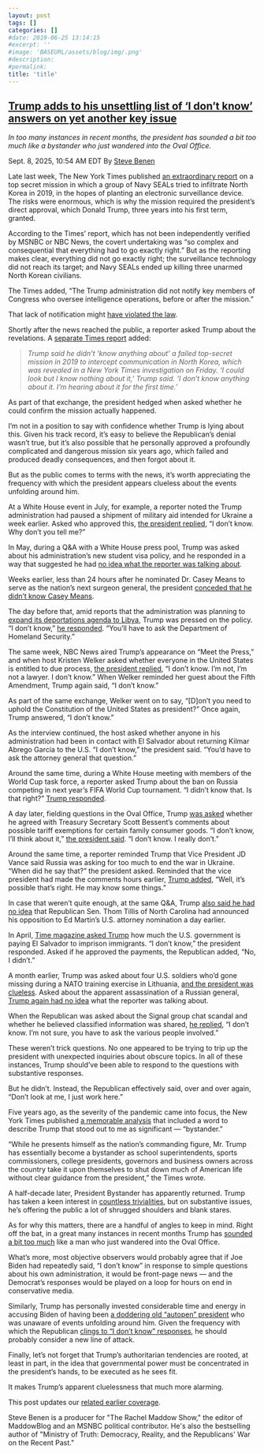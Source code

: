 ```yaml
---
layout: post
tags: []
categories: []
#date: 2019-06-25 13:14:15
#excerpt: ''
#image: 'BASEURL/assets/blog/img/.png'
#description:
#permalink:
title: 'title'
---
```



## [Trump adds to his unsettling list of ‘I don’t know’ answers on yet another key issue](https://www.msnbc.com/rachel-maddow-show/maddowblog/trump-adds-unsettling-list-dont-know-answers-yet-another-key-issue-rcna229802)

*In too many instances in recent months, the president has sounded a bit too much like a bystander who just wandered into the Oval Office.*

Sept. 8, 2025, 10:54 AM EDT
By [Steve Benen](https://www.msnbc.com/author/steve-benen-ncpn433601)

Late last week, The New York Times published [an extraordinary report](https://www.nytimes.com/2025/09/05/us/navy-seal-north-korea-trump-2019.html) on a top secret mission in which a group of Navy SEALs tried to infiltrate North Korea in 2019, in the hopes of planting an electronic surveillance device. The risks were enormous, which is why the mission required the president’s direct approval, which Donald Trump, three years into his first term, granted.

According to the Times’ report, which has not been independently verified by MSNBC or NBC News, the covert undertaking was “so complex and consequential that everything had to go exactly right.” But as the reporting makes clear, everything did not go exactly right; the surveillance technology did not reach its target; and Navy SEALs ended up killing three unarmed North Korean civilians.

The Times added, “The Trump administration did not notify key members of Congress who oversee intelligence operations, before or after the mission.”

That lack of notification might [have violated the law](https://www.nytimes.com/2025/09/05/us/politics/trump-congress-national-security-navy-seals.html).

Shortly after the news reached the public, a reporter asked Trump about the revelations. A [separate Times report](https://www.nytimes.com/live/2025/09/05/us/trump-news/7b2affba-11a6-513c-a967-2c480074c2be?smid=url-share) added:

> *Trump said he didn’t ‘know anything about’ a failed top-secret mission in 2019 to intercept communication in North Korea, which was revealed in a New York Times investigation on Friday. ‘I could look but I know nothing about it,’ Trump said. ‘I don’t know anything about it. I’m hearing about it for the first time.’*

As part of that exchange, the president hedged when asked whether he could confirm the mission actually happened.

I’m not in a position to say with confidence whether Trump is lying about this. Given his track record, it’s easy to believe the Republican’s denial wasn’t true, but it’s also possible that he personally approved a profoundly complicated and dangerous mission six years ago, which failed and produced deadly consequences, and then forgot about it.

But as the public comes to terms with the news, it’s worth appreciating the frequency with which the president appears clueless about the events unfolding around him.

At a White House event in July, for example, a reporter noted the Trump administration had paused a shipment of military aid intended for Ukraine a week earlier. Asked who approved this, [the president replied](https://www.nbcnews.com/politics/trump-administration/live-blog/trump-netanyahu-congress-ukraine-iran-gaza-tariffs-live-updates-rcna217064/rcrd84600?canonicalCard=true), “I don’t know. Why don’t you tell me?”

In May, during a Q&A with a White House press pool, Trump was asked about his administration’s new student visa policy, and he responded in a way that suggested he had [no idea what the reporter was talking about](https://www.msnbc.com/rachel-maddow-show/maddowblog/pressed-new-student-visa-policy-trump-seems-unaware-basic-details-rcna209565).

Weeks earlier, less than 24 hours after he nominated Dr. Casey Means to serve as the nation’s next surgeon general, the president [conceded that he didn’t know Casey Means](https://www.msnbc.com/rachel-maddow-show/maddowblog/casey-means-surgeon-general-nominee-trump-dont-know-her-rcna205845).

The day before that, amid reports that the administration was planning to [expand its deportations agenda to Libya](https://www.msnbc.com/top-stories/latest/trump-libya-deportation-flights-immigrants-rwanda-rcna205456), Trump was pressed on the policy. “I don’t know,” [he responded](https://www.msnbc.com/rachel-maddow-show/maddowblog/-dont-know-problem-trump-leaning-new-favorite-phrase-rcna205546). “You’ll have to ask the Department of Homeland Security.”

The same week, NBC News aired Trump’s appearance on “Meet the Press,” and when host Kristen Welker asked whether everyone in the United States is entitled to due process, [the president replied](https://www.nbcnews.com/politics/trump-administration/read-full-transcript-president-donald-trump-interviewed-meet-press-mod-rcna203514), “I don’t know. I’m not, I’m not a lawyer. I don’t know.” When Welker reminded her guest about the Fifth Amendment, Trump again said, “I don’t know.”

As part of the same exchange, Welker went on to say, “[D]on’t you need to uphold the Constitution of the United States as president?” Once again, Trump answered, “I don’t know.”

As the interview continued, the host asked whether anyone in his administration had been in contact with El Salvador about returning Kilmar Abrego Garcia to the U.S. “I don’t know,” the president said. “You’d have to ask the attorney general that question.”

Around the same time, during a White House meeting with members of the World Cup task force, a reporter asked Trump about the ban on Russia competing in next year’s FIFA World Cup tournament. “I didn’t know that. Is that right?” [Trump responded](https://www.nytimes.com/athletic/6339498/2025/05/07/donald-trump-world-cup-russia/).

A day later, fielding questions in the Oval Office, Trump [was asked](https://www.nbcnews.com/politics/trump-administration/live-blog/trump-administration-biden-russia-tariff-immigration-doge-live-updates-rcna204668/rcrd78720?canonicalCard=true) whether he agreed with Treasury Secretary Scott Bessent’s comments about possible tariff exemptions for certain family consumer goods. “I don’t know, I’ll think about it,” [the president said](https://bsky.app/profile/thebulwark.com/post/3lolym76nlc23). “I don’t know. I really don’t.”

Around the same time, a reporter reminded Trump that Vice President JD Vance said Russia was asking for too much to end the war in Ukraine. “When did he say that?” the president asked. Reminded that the vice president had made the comments hours earlier, [Trump added](https://bsky.app/profile/thebulwark.com/post/3lolxvd5myk23), “Well, it’s possible that’s right. He may know some things.”

In case that weren’t quite enough, at the same Q&A, Trump [also said he had no idea](https://www.washingtonpost.com/politics/2025/05/07/trump-presidency-news/#link-OFVJPFRUZND4DITHJFUY2OSLOY) that Republican Sen. Thom Tillis of North Carolina had announced his opposition to Ed Martin’s U.S. attorney nomination a day earlier.

In April, [Time magazine asked Trump](https://time.com/7280114/donald-trump-2025-interview-transcript/) how much the U.S. government is paying El Salvador to imprison immigrants. “I don’t know,” the president responded. Asked if he approved the payments, the Republican added, “No, I didn’t.”

A month earlier, Trump was asked about four U.S. soldiers who’d gone missing during a NATO training exercise in Lithuania, [and the president was clueless](https://www.msnbc.com/rachel-maddow-show/maddowblog/president-bystander-trump-appears-loop-white-house-rcna198357). Asked about the apparent assassination of a Russian general, [Trump again had no idea](https://www.dailymail.co.uk/news/article-14650385/donald-trump-reaction-russian-general-car-bomb-assassination-yaroslav-moskalik.html) what the reporter was talking about.

When the Republican was asked about the Signal group chat scandal and whether he believed classified information was shared, [he replied](https://www.nytimes.com/live/2025/03/26/us/trump-news/94bdfbde-d5ae-52ae-843e-db5102ea0afe?smid=url-share), “I don’t know. I’m not sure, you have to ask the various people involved.”

These weren’t trick questions. No one appeared to be trying to trip up the president with unexpected inquiries about obscure topics. In all of these instances, Trump should’ve been able to respond to the questions with substantive responses.

But he didn’t. Instead, the Republican effectively said, over and over again, “Don’t look at me, I just work here.”

Five years ago, as the severity of the pandemic came into focus, the New York Times published [a memorable analysis](https://www.nytimes.com/2020/03/12/us/politics/trumps-coronavirus-unity.html) that included a word to describe Trump that stood out to me as significant — “bystander.”

“While he presents himself as the nation’s commanding figure, Mr. Trump has essentially become a bystander as school superintendents, sports commissioners, college presidents, governors and business owners across the country take it upon themselves to shut down much of American life without clear guidance from the president,” the Times wrote.

A half-decade later, President Bystander has apparently returned. Trump has taken a keen interest in [countless trivialities](https://www.usatoday.com/story/news/politics/2025/07/08/trump-redecorates-white-house-cabinet-room/84511386007/), but on substantive issues, he’s offering the public a lot of shrugged shoulders and blank stares.

As for why this matters, there are a handful of angles to keep in mind. Right off the bat, in a great many instances in recent months Trump has [sounded a bit too much](https://bsky.app/profile/atrupar.com/post/3ln43md5tvc27) like a man who just wandered into the Oval Office.

What’s more, most objective observers would probably agree that if Joe Biden had repeatedly said, “I don’t know” in response to simple questions about his own administration, it would be front-page news — and the Democrat’s responses would be played on a loop for hours on end in conservative media.

Similarly, Trump has personally invested considerable time and energy in accusing Biden of having been [a doddering old “autopen” president](https://www.msnbc.com/rachel-maddow-show/maddowblog/trump-says-s-invalidating-biden-pardons-claiming-power-doesnt-rcna196671) who was unaware of events unfolding around him. Given the frequency with which the Republican [clings to “I don’t know” responses](https://www.washingtonpost.com/politics/2025/05/10/trump-second-term-unaware/), he should probably consider a new line of attack.

Finally, let’s not forget that Trump’s authoritarian tendencies are rooted, at least in part, in the idea that governmental power must be concentrated in the president’s hands, to be executed as he sees fit.

It makes Trump’s apparent cluelessness that much more alarming.

This post updates our [related earlier coverage](https://www.msnbc.com/rachel-maddow-show/maddowblog/yet-another-key-issue-trump-adds-unnerving-list-dont-know-answers-rcna217718).

Steve Benen is a producer for "The Rachel Maddow Show," the editor of MaddowBlog and an MSNBC political contributor. He's also the bestselling author of "Ministry of Truth: Democracy, Reality, and the Republicans' War on the Recent Past."

